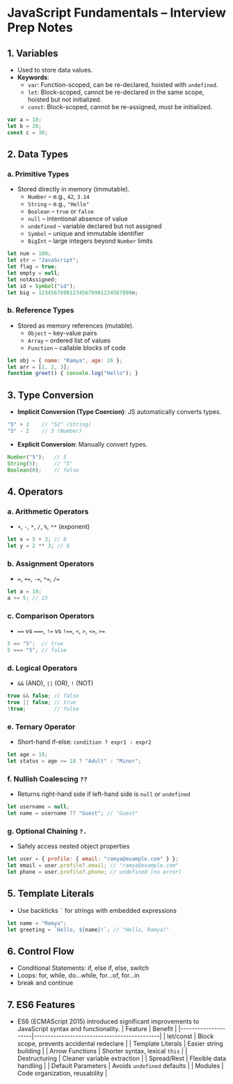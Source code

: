 
# JavaScript Fundamentals – Interview Prep Notes

## 1. Variables
- Used to store data values.
- **Keywords**:
  - `var`: Function-scoped, can be re-declared, hoisted with `undefined`.
  - `let`: Block-scoped, cannot be re-declared in the same scope, hoisted but not initialized.
  - `const`: Block-scoped, cannot be re-assigned, must be initialized.

```javascript
var a = 10;
let b = 20;
const c = 30;
```

## 2. Data Types
### a. Primitive Types
- Stored directly in memory (immutable).
  - `Number` – e.g., `42`, `3.14`
  - `String` – e.g., `"Hello"`
  - `Boolean` – `true` or `false`
  - `null` – intentional absence of value
  - `undefined` – variable declared but not assigned
  - `Symbol` – unique and immutable identifier
  - `BigInt` – large integers beyond `Number` limits

```javascript
let num = 100;
let str = "JavaScript";
let flag = true;
let empty = null;
let notAssigned;
let id = Symbol("id");
let big = 123456789012345678901234567890n;
```

### b. Reference Types
- Stored as memory references (mutable).
  - `Object` – key-value pairs
  - `Array` – ordered list of values
  - `Function` – callable blocks of code

```javascript
let obj = { name: "Ramya", age: 26 };
let arr = [1, 2, 3];
function greet() { console.log("Hello"); }
```

## 3. Type Conversion
- **Implicit Conversion (Type Coercion)**: JS automatically converts types.
```javascript
"5" + 2    // "52" (String)
"5" - 2    // 3 (Number)
```
- **Explicit Conversion**: Manually convert types.
```javascript
Number("5");   // 5
String(5);     // "5"
Boolean(0);    // false
```

## 4. Operators
### a. Arithmetic Operators
- `+`, `-`, `*`, `/`, `%`, `**` (exponent)
```javascript
let x = 5 + 3; // 8
let y = 2 ** 3; // 8
```

### b. Assignment Operators
- `=`, `+=`, `-=`, `*=`, `/=`
```javascript
let a = 10;
a += 5; // 15
```

### c. Comparison Operators
- `==` vs `===`, `!=` vs `!==`, `<`, `>`, `<=`, `>=`
```javascript
5 == "5";  // true
5 === "5"; // false
```

### d. Logical Operators
- `&&` (AND), `||` (OR), `!` (NOT)
```javascript
true && false; // false
true || false; // true
!true;         // false
```

### e. Ternary Operator
- Short-hand if-else: `condition ? expr1 : expr2`
```javascript
let age = 18;
let status = age >= 18 ? "Adult" : "Minor";
```

### f. Nullish Coalescing `??`
- Returns right-hand side if left-hand side is `null` or `undefined`
```javascript
let username = null;
let name = username ?? "Guest"; // "Guest"
```

### g. Optional Chaining `?.`
- Safely access nested object properties
```javascript
let user = { profile: { email: "ramya@example.com" } };
let email = user.profile?.email; // "ramya@example.com"
let phone = user.profile?.phone; // undefined (no error)
```

## 5. Template Literals
- Use backticks `` ` `` for strings with embedded expressions
```javascript
let name = "Ramya";
let greeting = `Hello, ${name}!`; // "Hello, Ramya!"
```

## 6. Control Flow 
- Conditional Statements: if, else if, else, switch 
- Loops: for, while, do...while, for...of, for...in 
- break and continue

## 7. ES6 Features
- ES6 (ECMAScript 2015) introduced significant improvements to JavaScript syntax and functionality.
| Feature             | Benefit                                     |
|---------------------|---------------------------------------------|
| let/const           | Block scope, prevents accidental redeclare  |
| Template Literals   | Easier string building                      |
| Arrow Functions     | Shorter syntax, lexical `this`              |
| Destructuring       | Cleaner variable extraction                 |
| Spread/Rest         | Flexible data handling                      |
| Default Parameters  | Avoids `undefined` defaults                 |
| Modules             | Code organization, reusability              |